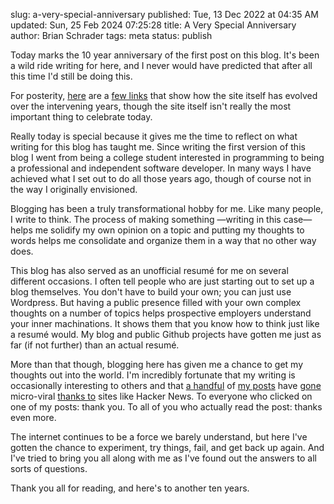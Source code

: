 slug: a-very-special-anniversary
published: Tue, 13 Dec 2022 at 04:35 AM
updated: Sun, 25 Feb 2024 07:25:28 
title: A Very Special Anniversary
author: Brian Schrader
tags: meta
status: publish

Today marks the 10 year anniversary of the first post on this blog. It's been a wild ride writing for here, and I never would have predicted that after all this time I'd still be doing this.

For posterity, [here][1] are a [few links][2] that show how the site itself has evolved over the intervening years, though the site itself isn't really the most important thing to celebrate today.

Really today is special because it gives me the time to reflect on what writing for this blog has taught me. Since writing the first version of this blog I went from being a college student interested in programming to being a professional and independent software developer. In many ways I have achieved what I set out to do all those years ago, though of course not in the way I originally envisioned.

[1]: https://web.archive.org/web/20140715043702/http://brianschrader.com/
[2]: https://web.archive.org/web/20170915170554/https://brianschrader.com/

Blogging has been a truly transformational hobby for me. Like many people, I write to think. The process of making something &mdash;writing in this case&mdash; helps me solidify my own opinion on a topic and putting my thoughts to words helps me consolidate and organize them in a way that no other way does.

This blog has also served as an unofficial resumé for me on several different occasions. I often tell people who are just starting out to set up a blog themselves. You don't have to build your own; you can just use Wordpress. But having a public presence filled with your own complex thoughts on a number of topics helps prospective employers understand your inner machinations. It shows them that you know how to think just like a resumé would. My blog and public Github projects have gotten me just as far (if not further) than an actual resumé.

More than that though, blogging here has given me a chance to get my thoughts out into the world. I'm incredibly fortunate that my writing is occasionally interesting to others and that [a handful][3] of [my posts][4] have [gone][5] micro-viral [thanks to][6] sites like Hacker News. To everyone who clicked on one of my posts: thank you. To all of you who actually read the post: thanks even more.

[3]: /archive/why-all-my-servers-have-an-8gb-empty-file/
[4]: /archive/python-35-and-multitasking/
[5]: /archive/youtube-has-apparently-reinstated-rss-feeds/
[6]: /archive/on-the-web-the-best-outcome-is-email/

The internet continues to be a force we barely understand, but here I've gotten the chance to experiment, try things, fail, and get back up again. And I've tried to bring you all along with me as I've found out the answers to all sorts of questions.

Thank you all for reading, and here's to another ten years.
